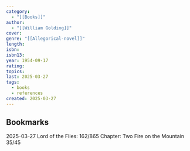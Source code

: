 ```yaml
---
category:
  - "[[Books]]"
author:
  - "[[William Golding]]"
cover: 
genre: "[[Allegorical-novel]]"
length: 
isbn: 
isbn13: 
year: 1954-09-17
rating: 
topics: 
last: 2025-03-27
tags:
  - books
  - references
created: 2025-03-27
---
```

## Bookmarks

2025-03-27
Lord of the Flies: 162/865
Chapter: Two Fire on the Mountain 35/45